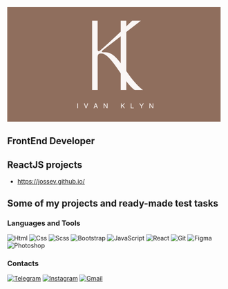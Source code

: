![Header](https://github.com/Jossev/Jossev/blob/main/assets/Ivan%20Klyn.png)

## FrontEnd Developer


## ReactJS projects
- https://jossev.github.io/

## Some of my projects and ready-made test tasks


### Languages and Tools
![Html](https://img.shields.io/badge/-Html-090909?style=for-the-badge&logo=Html)
![Css](https://img.shields.io/badge/-Css-090909?style=for-the-badge&logo=Css)
![Scss](https://img.shields.io/badge/-Scss-090909?style=for-the-badge&logo=Scss)
![Bootstrap](https://img.shields.io/badge/-Bootstrap-090909?style=for-the-badge&logo=Bootstrap)
![JavaScript](https://img.shields.io/badge/-JavaScript-090909?style=for-the-badge&logo=JavaScript)
![React](https://img.shields.io/badge/-React-090909?style=for-the-badge&logo=React)
![Git](https://img.shields.io/badge/-Git-090909?style=for-the-badge&logo=Git)
![Figma](https://img.shields.io/badge/-Figma-090909?style=for-the-badge&logo=Figma)
![Photoshop](https://img.shields.io/badge/-Photoshop-090909?style=for-the-badge&logo=Photoshop)

### Contacts
[![Telegram](https://img.shields.io/badge/-Telegram-090909?style=for-the-badge&logo=Telegram)](https://t.me/ivanklin)
[![Instagram](https://img.shields.io/badge/-Instagram-090909?style=for-the-badge&logo=Instagram)](https://www.instagram.com/ivanklin/)
[![Gmail](https://img.shields.io/badge/-Gmail-090909?style=for-the-badge&logo=gmail&logoColor=D24C41)](ivanklin24@gmail.com)